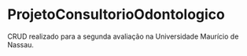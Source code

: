 # ProjetoConsultorioOdontologico
CRUD realizado para a segunda avaliação na Universidade Maurício de Nassau. 
